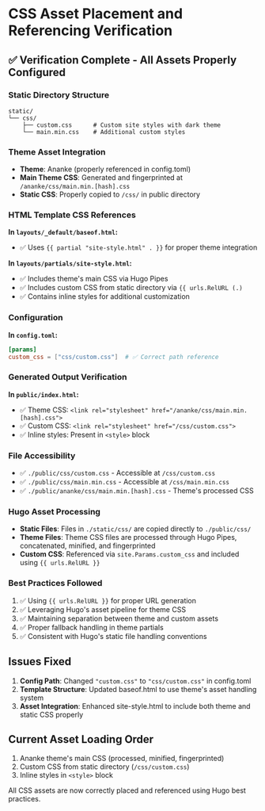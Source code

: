 # CSS Asset Placement and Referencing Verification

## ✅ Verification Complete - All Assets Properly Configured

### Static Directory Structure
```
static/
└── css/
    ├── custom.css      # Custom site styles with dark theme
    └── main.min.css    # Additional custom styles
```

### Theme Asset Integration
- **Theme**: Ananke (properly referenced in config.toml)
- **Main Theme CSS**: Generated and fingerprinted at `/ananke/css/main.min.[hash].css`
- **Static CSS**: Properly copied to `/css/` in public directory

### HTML Template CSS References
**In `layouts/_default/baseof.html`:**
- ✅ Uses `{{ partial "site-style.html" . }}` for proper theme integration

**In `layouts/partials/site-style.html`:**
- ✅ Includes theme's main CSS via Hugo Pipes
- ✅ Includes custom CSS from static directory via `{{ urls.RelURL (.)`
- ✅ Contains inline styles for additional customization

### Configuration
**In `config.toml`:**
```toml
[params]
custom_css = ["css/custom.css"]  # ✅ Correct path reference
```

### Generated Output Verification
**In `public/index.html`:**
- ✅ Theme CSS: `<link rel="stylesheet" href="/ananke/css/main.min.[hash].css">`
- ✅ Custom CSS: `<link rel="stylesheet" href="/css/custom.css">`
- ✅ Inline styles: Present in `<style>` block

### File Accessibility
- ✅ `./public/css/custom.css` - Accessible at `/css/custom.css`
- ✅ `./public/css/main.min.css` - Accessible at `/css/main.min.css`
- ✅ `./public/ananke/css/main.min.[hash].css` - Theme's processed CSS

### Hugo Asset Processing
- **Static Files**: Files in `./static/css/` are copied directly to `./public/css/`
- **Theme Files**: Theme CSS files are processed through Hugo Pipes, concatenated, minified, and fingerprinted
- **Custom CSS**: Referenced via `site.Params.custom_css` and included using `{{ urls.RelURL }}`

### Best Practices Followed
1. ✅ Using `{{ urls.RelURL }}` for proper URL generation
2. ✅ Leveraging Hugo's asset pipeline for theme CSS
3. ✅ Maintaining separation between theme and custom assets
4. ✅ Proper fallback handling in theme partials
5. ✅ Consistent with Hugo's static file handling conventions

## Issues Fixed
1. **Config Path**: Changed `"custom.css"` to `"css/custom.css"` in config.toml
2. **Template Structure**: Updated baseof.html to use theme's asset handling system
3. **Asset Integration**: Enhanced site-style.html to include both theme and static CSS properly

## Current Asset Loading Order
1. Ananke theme's main CSS (processed, minified, fingerprinted)
2. Custom CSS from static directory (`/css/custom.css`)
3. Inline styles in `<style>` block

All CSS assets are now correctly placed and referenced using Hugo best practices.
